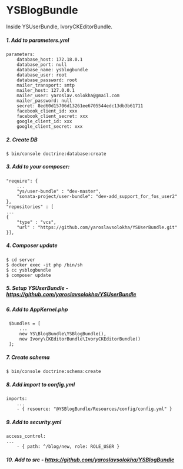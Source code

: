 YSBlogBundle
============

Inside YSUserBundle, IvoryCKEditorBundle.

##### 1. Add to parameters.yml
```
parameters:
    database_host: 172.18.0.1
    database_port: null
    database_name: ysblogbundle
    database_user: root
    database_password: root
    mailer_transport: smtp
    mailer_host: 127.0.0.1
    mailer_user: yaroslav.solokha@gmail.com
    mailer_password: null
    secret: 8ed60d15706d13261ee6705544edc13db3b61711
    facebook_client_id: xxx
    facebook_client_secret: xxx
    google_client_id: xxx
    google_client_secret: xxx
```
##### 2. Create DB
```
$ bin/console doctrine:database:create
```
##### 3. Add to your composer:
```
"require": {
    ...
    "ys/user-bundle" : "dev-master",
    "sonata-project/user-bundle": "dev-add_support_for_fos_user2"
},
"repositories" : [
...
{
    "type" : "vcs",
    "url" : "https://github.com/yaroslavsolokha/YSUserBundle.git"
}],
```
##### 4. Composer update
```
$ cd server
$ docker exec -it php /bin/sh
$ cc ysblogbundle
$ composer update
```
##### 5. Setup YSUserBundle - https://github.com/yaroslavsolokha/YSUserBundle
##### 6. Add to AppKernel.php
```
 $bundles = [
     ...
     new YS\BlogBundle\YSBlogBundle(),
     new Ivory\CKEditorBundle\IvoryCKEditorBundle()
 ];
```
##### 7. Create schema
```
$ bin/console doctrine:schema:create
```
##### 8. Add import to config.yml
```
imports:
    ...
    - { resource: "@YSBlogBundle/Resources/config/config.yml" }
```
##### 9. Add to security.yml
``` 
access_control:
...
    - { path: ^/blog/new, role: ROLE_USER }
```
##### 10. Add to src - https://github.com/yaroslavsolokha/YSBlogBundle
        

